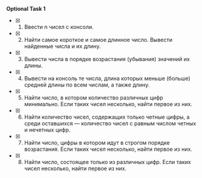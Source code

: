 **Optional Task 1**    
- [x] 1. Ввести n чисел с консоли.    
- [x] 2. Найти самое короткое и самое длинное число. Вывести найденные числа и их длину.    
- [x] 3. Вывести числа в порядке возрастания (убывания) значений их длины.    
- [x] 4. Вывести на консоль те числа, длина которых меньше (больше) средней длины по всем числам, а также длину.    
- [x] 5. Найти число, в котором количество различных цифр минимально. Если таких чисел несколько, найти первое из них.    
- [x] 6. Найти количество чисел, содержащих только четные цифры, а среди оставшихся — количество чисел с равным числом четных и нечетных цифр.    
- [x] 7. Найти число, цифры в котором идут в строгом порядке возрастания. Если таких чисел несколько, найти первое из них.    
- [x] 8. Найти число, состоящее только из различных цифр. Если таких чисел несколько, найти первое из них.    
